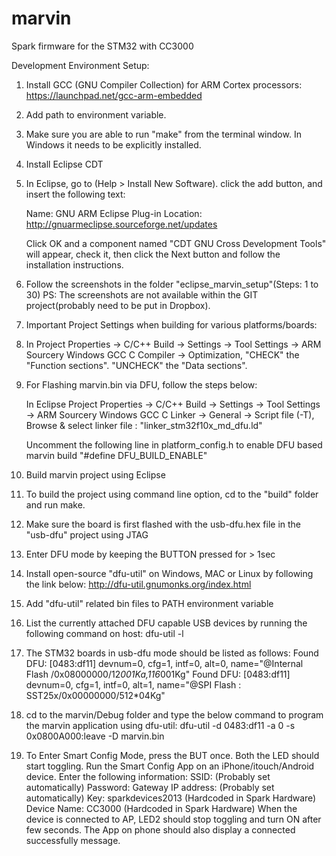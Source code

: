 # marvin

Spark firmware for the STM32 with CC3000

Development Environment Setup:

1. Install GCC (GNU Compiler Collection) for ARM Cortex processors: https://launchpad.net/gcc-arm-embedded

2. Add path to environment variable.

3. Make sure you are able to run "make" from the terminal window.
   In Windows it needs to be explicitly installed.

4. Install Eclipse CDT

5. In Eclipse, go to (Help > Install New Software).
   click the add button, and insert the following text:

   Name: GNU ARM Eclipse Plug-in
   Location: http://gnuarmeclipse.sourceforge.net/updates

   Click OK and a component named "CDT GNU Cross Development Tools" will appear,
   check it, then click the Next button and follow the installation instructions.

6. Follow the screenshots in the folder "eclipse_marvin_setup"(Steps: 1 to 30)
   PS: The screenshots are not available within the GIT project(probably need to be put in Dropbox).
   
7. Important Project Settings when building for various platforms/boards:

8. In Project Properties -> C/C++ Build -> Settings -> Tool Settings -> ARM Sourcery Windows GCC C Compiler -> Optimization,
   "CHECK" the "Function sections".
   "UNCHECK" the "Data sections".

9. For Flashing marvin.bin via DFU, follow the steps below:

   In Eclipse Project Properties -> C/C++ Build -> Settings -> Tool Settings -> ARM Sourcery Windows GCC C Linker -> General -> Script file (-T),
   Browse & select linker file : "linker_stm32f10x_md_dfu.ld"

   Uncomment the following line in platform_config.h to enable DFU based marvin build
   "#define DFU_BUILD_ENABLE"

10. Build marvin project using Eclipse

11. To build the project using command line option, cd to the "build" folder and run make.

12. Make sure the board is first flashed with the usb-dfu.hex file in the "usb-dfu" project using JTAG

13. Enter DFU mode by keeping the BUTTON pressed for > 1sec

14. Install open-source "dfu-util" on Windows, MAC or Linux by following the link below:
    http://dfu-util.gnumonks.org/index.html

15. Add "dfu-util" related bin files to PATH environment variable

16. List the currently attached DFU capable USB devices by running the following command on host:
    dfu-util -l

17. The STM32 boards in usb-dfu mode should be listed as follows:
    Found DFU: [0483:df11] devnum=0, cfg=1, intf=0, alt=0, name="@Internal Flash  /0x08000000/12*001Ka,116*001Kg"
    Found DFU: [0483:df11] devnum=0, cfg=1, intf=0, alt=1, name="@SPI Flash : SST25x/0x00000000/512*04Kg"

18. cd to the marvin/Debug folder and type the below command to program the marvin application using dfu-util:
    dfu-util -d 0483:df11 -a 0 -s 0x0800A000:leave -D marvin.bin

19. To Enter Smart Config Mode, press the BUT once.
    Both the LED should start toggling.
    Run the Smart Config App on an iPhone/itouch/Android device.
    Enter the following information:
    SSID: (Probably set automatically)
    Password:
    Gateway IP address: (Probably set automatically)
    Key: sparkdevices2013 (Hardcoded in Spark Hardware)
    Device Name: CC3000 (Hardcoded in Spark Hardware)
    When the device is connected to AP, LED2 should stop toggling and turn ON after few seconds.
    The App on phone should also display a connected successfully message.
